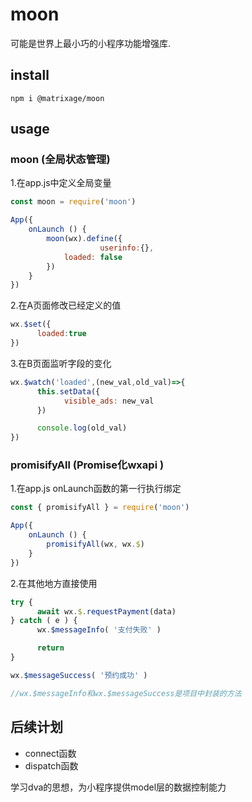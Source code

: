 # moon

可能是世界上最小巧的小程序功能增强库.

## install

`npm i @matrixage/moon`

## usage

### moon (全局状态管理)

1.在app.js中定义全局变量

```js
const moon = require('moon')

App({
	onLaunch () {
		moon(wx).define({
                  	userinfo:{},
			loaded: false
		})
	}
})
```

2.在A页面修改已经定义的值

```js
wx.$set({
      loaded:true
})
```

3.在B页面监听字段的变化

```js
wx.$watch('loaded',(new_val,old_val)=>{
      this.setData({
            visible_ads: new_val
      })

      console.log(old_val)
})
```

### promisifyAll (Promise化wxapi )

1.在app.js onLaunch函数的第一行执行绑定

```js
const { promisifyAll } = require('moon')

App({
	onLaunch () {
		promisifyAll(wx, wx.$)
	}
})
```

2.在其他地方直接使用

```js
try {
      await wx.$.requestPayment(data)
} catch ( e ) {
      wx.$messageInfo( '支付失败' )

      return
}

wx.$messageSuccess( '预约成功' )

//wx.$messageInfo和wx.$messageSuccess是项目中封装的方法
```

## 后续计划

* connect函数
* dispatch函数

学习dva的思想，为小程序提供model层的数据控制能力



